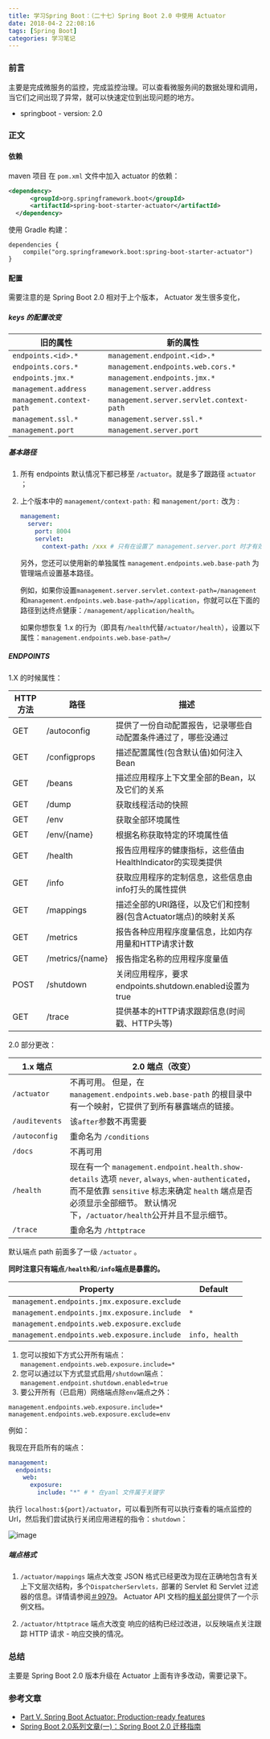 ```yaml
---
title: 学习Spring Boot：（二十七）Spring Boot 2.0 中使用 Actuator
date: 2018-04-2 22:08:16
tags: [Spring Boot]
categories: 学习笔记
---
```


### 前言

主要是完成微服务的监控，完成监控治理。可以查看微服务间的数据处理和调用，当它们之间出现了异常，就可以快速定位到出现问题的地方。

* springboot - version: 2.0


<!--more-->

### 正文

#### 依赖
maven 项目 在 `pom.xml` 文件中加入 actuator 的依赖：
```xml
<dependency>
      <groupId>org.springframework.boot</groupId>
      <artifactId>spring-boot-starter-actuator</artifactId>
  </dependency>
```
使用 Gradle 构建：
```
dependencies {
	compile("org.springframework.boot:spring-boot-starter-actuator")
}
```
#### 配置
需要注意的是 Spring Boot 2.0 相对于上个版本， Actuator 发生很多变化，
##### keys 的配置改变

| 旧的属性                  | 新的属性                                 |
| ------------------------- | ---------------------------------------- |
| `endpoints.<id>.*`        | `management.endpoint.<id>.*`             |
| `endpoints.cors.*`        | `management.endpoints.web.cors.*`        |
| `endpoints.jmx.*`         | `management.endpoints.jmx.*`             |
| `management.address`      | `management.server.address`              |
| `management.context-path` | `management.server.servlet.context-path` |
| `management.ssl.*`        | `management.server.ssl.*`                |
| `management.port`         | `management.server.port`                 |

##### 基本路径

1. 所有 endpoints 默认情况下都已移至 `/actuator`。就是多了跟路径 `actuator` ；

2. 上个版本中的 `management/context-path:`  和 `management/port:` 改为 :

   ```yaml
   management:
     server:
       port: 8004
       servlet:
         context-path: /xxx # 只有在设置了 management.server.port 时才有效 
   ```

   另外，您还可以使用新的单独属性 `management.endpoints.web.base-path` 为管理端点设置基本路径。

   例如，如果你设置`management.server.servlet.context-path=/management`和`management.endpoints.web.base-path=/application`，你就可以在下面的路径到达终点健康：`/management/application/health`。

   如果你想恢复 1.x 的行为（即具有`/health`代替`/actuator/health`），设置以下属性：`management.endpoints.web.base-path=/`



##### ENDPOINTS

1.X 的时候属性：

| HTTP 方法 | 路径            | 描述                                                         |
| --------- | --------------- | ------------------------------------------------------------ |
| GET       | /autoconfig     | 提供了一份自动配置报告，记录哪些自动配置条件通过了，哪些没通过 |
| GET       | /configprops    | 描述配置属性(包含默认值)如何注入Bean                         |
| GET       | /beans          | 描述应用程序上下文里全部的Bean，以及它们的关系               |
| GET       | /dump           | 获取线程活动的快照                                           |
| GET       | /env            | 获取全部环境属性                                             |
| GET       | /env/{name}     | 根据名称获取特定的环境属性值                                 |
| GET       | /health         | 报告应用程序的健康指标，这些值由HealthIndicator的实现类提供  |
| GET       | /info           | 获取应用程序的定制信息，这些信息由info打头的属性提供         |
| GET       | /mappings       | 描述全部的URI路径，以及它们和控制器(包含Actuator端点)的映射关系 |
| GET       | /metrics        | 报告各种应用程序度量信息，比如内存用量和HTTP请求计数         |
| GET       | /metrics/{name} | 报告指定名称的应用程序度量值                                 |
| POST      | /shutdown       | 关闭应用程序，要求endpoints.shutdown.enabled设置为true       |
| GET       | /trace          | 提供基本的HTTP请求跟踪信息(时间戳、HTTP头等)                 |

2.0 部分更改：

| 1.x 端点       | 2.0 端点（改变）                                             |
| -------------- | ------------------------------------------------------------ |
| `/actuator`    | 不再可用。 但是，在 `management.endpoints.web.base-path` 的根目录中有一个映射，它提供了到所有暴露端点的链接。 |
| `/auditevents` | 该`after`参数不再需要                                        |
| `/autoconfig`  | 重命名为 `/conditions`                                       |
| `/docs`        | 不再可用                                                     |
| `/health`      | 现在有一个 `management.endpoint.health.show-details` 选项 `never`, `always`, `when-authenticated`，而不是依靠 `sensitive` 标志来确定 `health` 端点是否必须显示全部细节。 默认情况下，`/actuator/health`公开并且不显示细节。 |
| `/trace`       | 重命名为 `/httptrace`                                        |

默认端点 path 前面多了一级 `/actuator` 。

**同时注意只有端点`/health`和`/info`端点是暴露的。**

| Property                                    | Default        |
| ------------------------------------------- | -------------- |
| `management.endpoints.jmx.exposure.exclude` |                |
| `management.endpoints.jmx.exposure.include` | `*`            |
| `management.endpoints.web.exposure.exclude` |                |
| `management.endpoints.web.exposure.include` | `info, health` |

1. 您可以按如下方式公开所有端点：`management.endpoints.web.exposure.include=*`
2. 您可以通过以下方式显式启用`/shutdown`端点：`management.endpoint.shutdown.enabled=true`
3. 要公开所有（已启用）网络端点除`env`端点之外：

```properties
management.endpoints.web.exposure.include=*
management.endpoints.web.exposure.exclude=env
```

例如：

我现在开启所有的端点：

```yaml
management:
  endpoints:
    web:
      exposure:
        include: "*" # * 在yaml 文件属于关键字
```

执行 `localhost:${port}/actuator`，可以看到所有可以执行查看的端点监控的 Url，然后我们尝试执行关闭应用进程的指令：`shutdown`：

![image](https://zqnight.gitee.io/kaimz.github.io/image/hexo/springboot-actuator/shotdown.png)

##### 端点格式

1. `/actuator/mappings` 端点大改变
   JSON 格式已经更改为现在正确地包含有关上下文层次结构，多个`DispatcherServlets，`部署的 Servlet 和 Servlet 过滤器的信息。详情请参阅[＃9979](https://github.com/spring-projects/spring-boot/issues/9979#issuecomment-357930821)。
   Actuator API 文档的[相关部分](https://docs.spring.io/spring-boot/docs/current-SNAPSHOT/actuator-api/html/#mappings)提供了一个示例文档。


2. `/actuator/httptrace` 端点大改变
   响应的结构已经过改进，以反映端点关注跟踪 HTTP 请求 - 响应交换的情况。

### 总结

主要是 Spring Boot 2.0 版本升级在 Actuator 上面有许多改动，需要记录下。

### 参考文章
* [Part V. Spring Boot Actuator: Production-ready features](https://docs.spring.io/spring-boot/docs/current-SNAPSHOT/reference/htmlsingle/#production-ready-endpoints)
* [Spring Boot 2.0系列文章(一)：Spring Boot 2.0 迁移指南](http://www.54tianzhisheng.cn/2018/03/06/SpringBoot2-Migration-Guide/)
